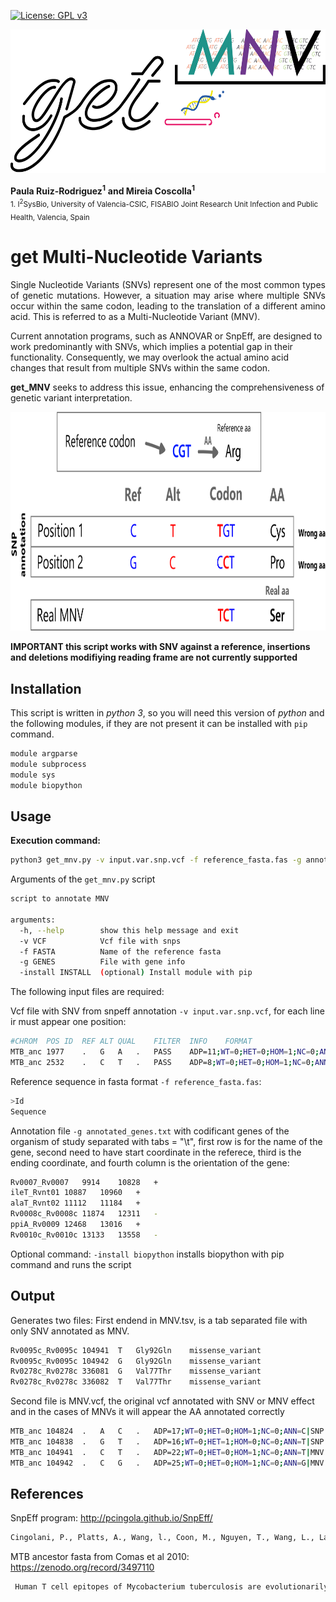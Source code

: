 [![License: GPL v3](https://img.shields.io/badge/License-GPL%20v3-brightgreen.svg)](https://github.com/PathoGenOmics-Lab/get_MNV/blob/main/LICENSE)
<p align="center">
  <a href="https://github.com/PathoGenOmics-Lab/get_MNV">
    <img src="https://github.com/Pathogenomics-Lab/get_MNV/blob/main/images/get_mnv2.png" height="230" alt="get_MNV">
  </a>
</p>

__Paula Ruiz-Rodriguez<sup>1</sup>__ 
__and Mireia Coscolla<sup>1</sup>__
<br>
<sub> 1. I<sup>2</sup>SysBio, University of Valencia-CSIC, FISABIO Joint Research Unit Infection and Public Health, Valencia, Spain </sub>  



# get Multi-Nucleotide Variants 
<p align="justify">Single Nucleotide Variants (SNVs) represent one of the most common types of genetic mutations. However, a situation may arise where multiple SNVs occur within the same codon, leading to the translation of a different amino acid. This is referred to as a Multi-Nucleotide Variant (MNV).

Current annotation programs, such as ANNOVAR or SnpEff, are designed to work predominantly with SNVs, which implies a potential gap in their functionality. Consequently, we may overlook the actual amino acid changes that result from multiple SNVs within the same codon. 

**get_MNV** seeks to address this issue, enhancing the comprehensiveness of genetic variant interpretation.</p>

<p align="center"><img src="https://github.com/Pathogenomics-Lab/get_MNV/blob/main/images/get_mnv_aa.png" height="350" alt="get_MNV"></p>


**IMPORTANT this script works with SNV against a reference, insertions and deletions modifiying reading frame are not currently supported**

## Installation

This script is written in _python 3_, so you will need this version of _python_ and the following modules, if they are not present it can be installed with `pip` command.


```bash
module argparse
module subprocess
module sys
module biopython
```

## Usage
**Execution command:**
```bash
python3 get_mnv.py -v input.var.snp.vcf -f reference_fasta.fas -g annotated_genes.txt
```
Arguments of the `get_mnv.py` script
```bash
script to annotate MNV

arguments:
  -h, --help        show this help message and exit
  -v VCF            Vcf file with snps
  -f FASTA          Name of the reference fasta
  -g GENES          File with gene info
  -install INSTALL  (optional) Install module with pip
```

The following input files are required:


Vcf file with SNV from snpeff annotation `-v input.var.snp.vcf`, for each line ir must appear one position:



```bash
#CHROM	POS	ID	REF	ALT	QUAL	FILTER	INFO	FORMAT	
MTB_anc	1977	.	G	A	.	PASS	ADP=11;WT=0;HET=0;HOM=1;NC=0;ANN=A|intergenic_region|MODIFIER|dnaA_Rv0001-dnaN_Rv0002|gene0-gene1|intergenic_region|gene0-gene1|||n.1977G>A||||||	GT:GQ:SDP:DP:RD:AD:FREQ:PVAL:RBQ:ABQ:RDF:RDR:ADF:ADR	1/1:58:12:11:0:11:100%:1.4176E-6:0:44:0:0:5:6
MTB_anc	2532	.	C	T	.	PASS	ADP=8;WT=0;HET=0;HOM=1;NC=0;ANN=T|synonymous_variant|LOW|dnaN_Rv0002|gene1|transcript|Transcript_gene1|Coding|1/1|c.481C>T|p.Leu161Leu|481/1209|481/1209|161/402||,T|custom|MODIFIER|||CUSTOM&additionnal_annotations|Essential_in_vitro|||n.2532C>T||||||,T|custom|MODIFIER|||CUSTOM&additionnal_annotations|information_pathways|||n.2532C>T||||||	GT:GQ:SDP:DP:RD:AD:FREQ:PVAL:RBQ:ABQ:RDF:RDR:ADF:ADR	1/1:41:9:8:0:8:100%:7.77E-5:0:38:0:0:4:4
```

Reference sequence in fasta format `-f reference_fasta.fas`:

```bash
>Id
Sequence
```
Annotation file `-g annotated_genes.txt` with codificant genes of the organism of study separated with tabs = "\t", first row is for the name of the gene, second need to have start coordinate in the referece, third is the ending coordinate, and fourth column is the orientation of the gene:

```bash
Rv0007_Rv0007	9914	10828	+
ileT_Rvnt01	10887	10960	+
alaT_Rvnt02	11112	11184	+
Rv0008c_Rv0008c	11874	12311	-
ppiA_Rv0009	12468	13016	+
Rv0010c_Rv0010c	13133	13558	-
```

Optional command:
`-install biopython` installs biopython with pip command and runs the script

## Output

Generates two files:
First endend in MNV.tsv, is a tab separated file with only SNV annotated as MNV.
```bash
Rv0095c_Rv0095c	104941	T	Gly92Gln	missense_variant
Rv0095c_Rv0095c	104942	G	Gly92Gln	missense_variant
Rv0278c_Rv0278c	336081	G	Val77Thr	missense_variant
Rv0278c_Rv0278c	336082	T	Val77Thr	missense_variant
```

Second file is MNV.vcf, the original vcf annotated with SNV or MNV effect and in the cases of MNVs it will appear the AA annotated correctly
```bash
MTB_anc	104824	.	A	C	.	ADP=17;WT=0;HET=0;HOM=1;NC=0;ANN=C|SNP|missense_variant|Ile131Ser|missense_variant|MODERATE|Rv0095c_Rv0095c|gene100|transcript|Transcript_gene100|Coding|1/1|c.392T>G|p.Ile131Ser|392/411|392/411|131/136||,C|custom|MODIFIER|||CUSTOM&additionnal_annotations|Non_essential_in_vitro|||n.104824A>C||||||,C|custom|MODIFIER|||CUSTOM&additionnal_annotations|insertion_seqs_and_phages|||n.104824A>C||||||
MTB_anc	104838	.	G	T	.	ADP=16;WT=0;HET=1;HOM=0;NC=0;ANN=T|SNP|missense_variant|Asp126Glu|missense_variant|MODERATE|Rv0095c_Rv0095c|gene100|transcript|Transcript_gene100|Coding|1/1|c.378C>A|p.Asp126Glu|378/411|378/411|126/136||,T|custom|MODIFIER|||CUSTOM&additionnal_annotations|Non_essential_in_vitro|||n.104838G>T||||||,T|custom|MODIFIER|||CUSTOM&additionnal_annotations|insertion_seqs_and_phages|||n.104838G>T||||||
MTB_anc	104941	.	C	T	.	ADP=22;WT=0;HET=0;HOM=1;NC=0;ANN=T|MNV|missense_variant|Gly92Gln|missense_variant|MODERATE|Rv0095c_Rv0095c|gene100|transcript|Transcript_gene100|Coding|1/1|c.275G>A|p.Gly92Glu|275/411|275/411|92/136||,T|custom|MODIFIER|||CUSTOM&additionnal_annotations|Non_essential_in_vitro|||n.104941C>T||||||,T|custom|MODIFIER|||CUSTOM&additionnal_annotations|insertion_seqs_and_phages|||n.104941C>T||||||
MTB_anc	104942	.	C	G	.	ADP=25;WT=0;HET=0;HOM=1;NC=0;ANN=G|MNV|missense_variant|Gly92Gln|missense_variant|MODERATE|Rv0095c_Rv0095c|gene100|transcript|Transcript_gene100|Coding|1/1|c.274G>C|p.Gly92Arg|274/411|274/411|92/136||,G|custom|MODIFIER|||CUSTOM&additionnal_annotations|Non_essential_in_vitro|||n.104942C>G||||||,G|custom|MODIFIER|||CUSTOM&additionnal_annotations|insertion_seqs_and_phages|||n.104942C>G||||||
```
## References

SnpEff program: http://pcingola.github.io/SnpEff/

```bash
Cingolani, P., Platts, A., Wang, l., Coon, M., Nguyen, T., Wang, L., Land, S. J., Lu, X., & Ruden, D. M. (2012). A program for annotating and predicting the effects of single nucleotide polymorphisms, SnpEff: SNPs in the genome of Drosophila melanogaster strain w1118; iso-2; iso-3. Fly, 6(2), 80–92. https://doi.org/10.4161/fly.19695
```

MTB ancestor fasta from Comas et al 2010: https://zenodo.org/record/3497110

```bash
 Human T cell epitopes of Mycobacterium tuberculosis are evolutionarily hyperconserved. Comas et al 2010; Nature Genetics (doi:10.1038/ng.590).
```
